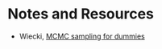 # Notes and Resources

- Wiecki, [MCMC sampling for dummies](https://twiecki.io/blog/2015/11/10/mcmc-sampling/)
